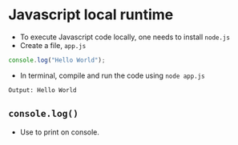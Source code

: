 # Javascript local runtime

- To execute Javascript code locally, one needs to install `node.js`
- Create a file, `app.js`

```js
console.log("Hello World");
```

- In terminal, compile and run the code using `node app.js`

```
Output: Hello World
```

## `console.log()`

- Use to print on console.
